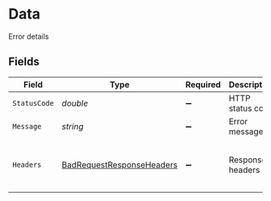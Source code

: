 # Data

Error details


## Fields

| Field                                                                                      | Type                                                                                       | Required                                                                                   | Description                                                                                | Example                                                                                    |
| ------------------------------------------------------------------------------------------ | ------------------------------------------------------------------------------------------ | ------------------------------------------------------------------------------------------ | ------------------------------------------------------------------------------------------ | ------------------------------------------------------------------------------------------ |
| `StatusCode`                                                                               | *double*                                                                                   | :heavy_minus_sign:                                                                         | HTTP status code                                                                           | 400                                                                                        |
| `Message`                                                                                  | *string*                                                                                   | :heavy_minus_sign:                                                                         | Error message                                                                              | Bad Request                                                                                |
| `Headers`                                                                                  | [BadRequestResponseHeaders](../../Models/Components/BadRequestResponseHeaders.md)          | :heavy_minus_sign:                                                                         | Response headers                                                                           | {<br/>"content-type": "application/json",<br/>"x-request-id": "5678c28b211dace4e0a0f9171e6b88c5"<br/>} |